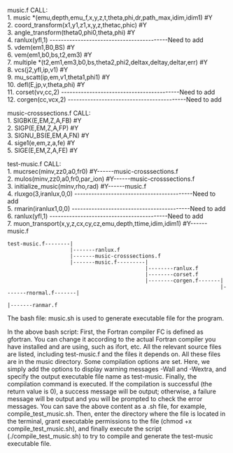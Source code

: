 music.f CALL:  
    1. music *(emu,depth,emu_f,x,y,z,t,theta,phi,dr,path_max,idim,idim1) #Y  
    2. coord_transform(x1,y1,z1,x,y,z,thetac,phic) #Y  
    3. angle_transform(theta0,phi0,theta,phi) #Y  
    4. ranlux(yfl,1)     ------------------------------------------Need to add  
    5. vdem(em1,B0,BS) #Y  
    6. vem(em1,b0,bs,t2,em3) #Y  
    7. multiple *(t2,em1,em3,b0,bs,theta2,phi2,deltax,deltay,deltar,err) #Y  
    8. vcs(j2,yfl,ip,v1) #Y  
    9. mu_scatt(ip,em,v1,theta1,phi1) #Y  
    10. defl(E,jp,v,theta,phi) #Y  
    11. corset(vv,cc,2)  ------------------------------------------Need to add  
    12. corgen(cc,vcx,2) ------------------------------------------Need to add  

music-crosssections.f CALL:  
    1. SIGBK(E,EM,Z,A,FB) #Y  
    2. SIGP(E,EM,Z,A,FP) #Y  
    3. SIGNU_BS(E,EM,A,FN) #Y  
    4. sige1(e,em,z,a,fe) #Y  
    5. SIGE(E,EM,Z,A,FE) #Y  

test-music.f CALL:  
    1. mucrsec(minv,zz0,a0,fr0) #Y------music-crosssections.f  
    2. mulos(minv,zz0,a0,fr0,par_ion) #Y------music-crosssections.f  
    3. initialize_music(minv,rho,rad) #Y------music.f  
    4. rluxgo(3,iranlux,0,0) ------------------------------------------Need to add  
    5. rmarin(iranlux1,0,0)  ------------------------------------------Need to add  
    6. ranlux(yfl,1)         ------------------------------------------Need to add  
    7. muon_transport(x,y,z,cx,cy,cz,emu,depth,ttime,idim,idim1) #Y------music.f  


    test-music.f--------|
                        |-------ranlux.f
                        |-------music-crosssections.f
                        |-------music.f---------|
                                                |--------ranlux.f
                                                |--------corset.f
                                                |--------corgen.f-------|       
                                                                        |-------rnormal.f-------|
                                                                                                |-------ranmar.f

The bash file: music.sh is used to generate executable file for the program.

In the above bash script:
First, the Fortran compiler FC is defined as gfortran. You can change it according to the actual Fortran compiler you have installed and are using, such as ifort, etc.
All the relevant source files are listed, including test-music.f and the files it depends on. All these files are in the music directory.
Some compilation options are set. Here, we simply add the options to display warning messages -Wall and -Wextra, and specify the output executable file name as test-music.
Finally, the compilation command is executed. If the compilation is successful (the return value is 0), a success message will be output; otherwise, a failure message will be output and you will be prompted to check the error messages.
You can save the above content as a .sh file, for example, compile_test_music.sh. Then, enter the directory where the file is located in the terminal, grant executable permissions to the file (chmod +x compile_test_music.sh), and finally execute the script (./compile_test_music.sh) to try to compile and generate the test-music executable file.


                                                                                            
